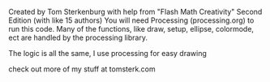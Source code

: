 Created by Tom Sterkenburg with help from "Flash Math Creativity" Second Edition (with like 15 authors)
You will need Processing (processing.org) to run this code. Many of the functions, like draw, setup, ellipse, colormode, ect
are handled by the processing library. 

The logic is all the same, I use processing for easy drawing

check out more of my stuff at tomsterk.com
